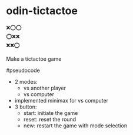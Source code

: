 # odin-tictactoe

❌⭕⭕\
⭕❌❌\
❌❌⭕

Make a tictactoe game

#pseudocode

- 2 modes:
  - vs another player
  - vs computer
- implemented minimax for vs computer
- 3 button:
  -  start: initiate the game
  -  reset: reset the round
  -  new: restart the game with mode selection
